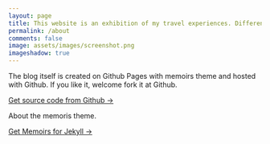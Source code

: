 ```yaml
---
layout: page
title: This website is an exhibition of my travel experiences. Different cultures and customs will always bring different feelings to people. I hope you can feel beauty and strength from theses photos. I hope you enjoy it.
permalink: /about
comments: false
image: assets/images/screenshot.png
imageshadow: true
---
```

The blog itself is created on Github Pages with memoirs theme and hosted with Github. If you like it, welcome fork it at Github.  

<a target="_blank" href="https://github.com/rainbow-ux/traveler-blog.github.io/" class="btn btn-dark"> Get source code from Github &rarr;</a>

About the memoris theme.

<a target="_blank" href="https://bootstrapstarter.com/bootstrap-templates/jekyll-theme-memoirs/" class="btn btn-dark"> Get Memoirs for Jekyll &rarr;</a>